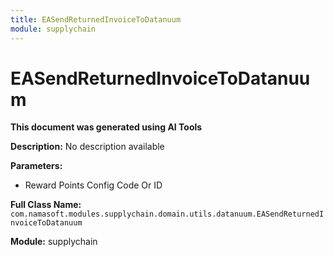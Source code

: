```yaml
---
title: EASendReturnedInvoiceToDatanuum
module: supplychain
---
```



<div class='entity-flows'>

# EASendReturnedInvoiceToDatanuum

**This document was generated using AI Tools**

**Description:** No description available

**Parameters:**
- Reward Points Config Code Or ID

**Full Class Name:** `com.namasoft.modules.supplychain.domain.utils.datanuum.EASendReturnedInvoiceToDatanuum`

**Module:** supplychain


</div>

